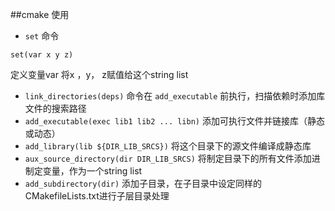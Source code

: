 ##cmake 使用

* `set` 命令
```
set(var x y z)
```
定义变量var
将x ，y， z赋值给这个string list

* `link_directories(deps)` 命令在 `add_executable` 前执行，扫描依赖时添加库文件的搜索路径
* `add_executable(exec lib1 lib2 ... libn)`  添加可执行文件并链接库（静态或动态）
* `add_library(lib ${DIR_LIB_SRCS})` 将这个目录下的源文件编译成静态库
* `aux_source_directory(dir DIR_LIB_SRCS)` 将制定目录下的所有文件添加进制定变量，作为一个string list
* `add_subdirectory(dir)` 添加子目录，在子目录中设定同样的CMakefileLists.txt进行子层目录处理

